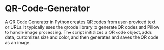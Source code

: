 # QR-Code-Generator
A QR Code Generator in Python creates QR codes from user-provided text or URLs. It typically uses the qrcode library to generate QR codes and Pillow to handle image processing. The script initializes a QR code object, adds data, customizes size and color, and then generates and saves the QR code as an image.

